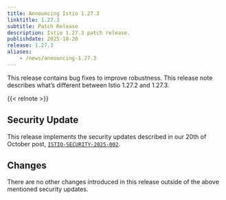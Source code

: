 ```yaml
---
title: Announcing Istio 1.27.3
linktitle: 1.27.3
subtitle: Patch Release
description: Istio 1.27.3 patch release.
publishdate: 2025-10-20
release: 1.27.3
aliases:
    - /news/announcing-1.27.3
---
```


This release contains bug fixes to improve robustness. This release note describes what’s different between Istio 1.27.2 and 1.27.3.

{{< relnote >}}

## Security Update

This release implements the security updates described in our 20th of October post, [`ISTIO-SECURITY-2025-002`](/news/security/istio-security-2025-002).

## Changes

There are no other changes introduced in this release outside of the above mentioned security updates.
